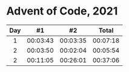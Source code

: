 # Advent of Code, 2021

| Day | #1 | #2 | Total |
| :---: | :---: | :---: | :---: |
| 1 | 00:03:43 | 00:03:35 | 00:07:18 |
| 2 | 00:03:50 | 00:02:04 | 00:05:54 |
| 2 | 00:11:05 | 00:26:01 | 00:37:06 |
